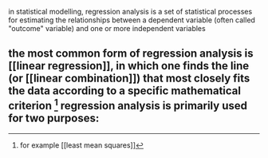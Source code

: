 in statistical modelling, regression analysis is a set of statistical processes for estimating the relationships between a dependent variable (often called "outcome" variable) and one or more independent variables

the most common form of regression analysis is [[linear regression]], in which one finds the line (or [[linear combination]]) that most closely fits the data according to a specific mathematical criterion [^1]
regression analysis is primarily used for two purposes:
-

[^1]:for example [[least mean squares]]